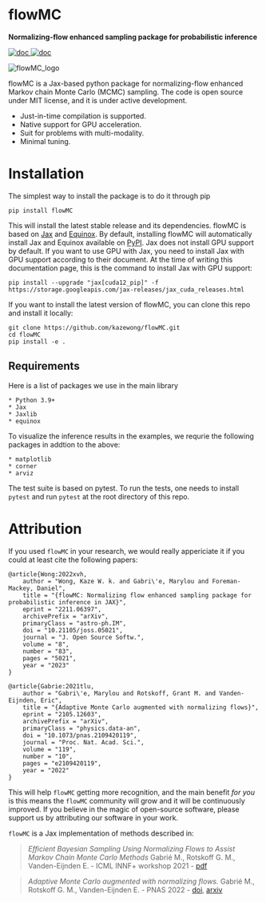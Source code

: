 # flowMC

**Normalizing-flow enhanced sampling package for probabilistic inference**

<a href="https://flowmc.readthedocs.io/en/main/">
<img src="https://readthedocs.org/projects/flowmc/badge/?style=flat-square" alt="doc"/>
</a>
<a href="https://github.com/kazewong/FlowMC/blob/Packaging/LICENSE">
<img src="https://badgen.net/badge/License/MIT/blue" alt="doc"/>
</a>

![flowMC_logo](./docs/logo_0810.png)

flowMC is a Jax-based python package for normalizing-flow enhanced Markov chain Monte Carlo (MCMC) sampling.
The code is open source under MIT license, and it is under active development.

- Just-in-time compilation is supported.
- Native support for GPU acceleration.
- Suit for problems with multi-modality.
- Minimal tuning.

# Installation 

The simplest way to install the package is to do it through pip

```
pip install flowMC
```

This will install the latest stable release and its dependencies.
flowMC is based on [Jax](https://github.com/google/jax) and [Equinox](https://github.com/patrick-kidger/equinox).
By default, installing flowMC will automatically install Jax and Equinox available on [PyPI](https://pypi.org).
Jax does not install GPU support by default.
If you want to use GPU with Jax, you need to install Jax with GPU support according to their document.
At the time of writing this documentation page, this is the command to install Jax with GPU support:

```
pip install --upgrade "jax[cuda12_pip]" -f https://storage.googleapis.com/jax-releases/jax_cuda_releases.html
```

If you want to install the latest version of flowMC, you can clone this repo and install it locally:

```
git clone https://github.com/kazewong/flowMC.git
cd flowMC
pip install -e .
```

## Requirements

Here is a list of packages we use in the main library

    * Python 3.9+
    * Jax
    * Jaxlib
    * equinox

To visualize the inference results in the examples, we requrie the following packages in addtion to the above:

    * matplotlib
    * corner
    * arviz

The test suite is based on pytest. To run the tests, one needs to install `pytest` and run `pytest` at the root directory of this repo.

# Attribution

If you used `flowMC` in your research, we would really appericiate it if you could at least cite the following papers:

```
@article{Wong:2022xvh,
    author = "Wong, Kaze W. k. and Gabri\'e, Marylou and Foreman-Mackey, Daniel",
    title = "{flowMC: Normalizing flow enhanced sampling package for probabilistic inference in JAX}",
    eprint = "2211.06397",
    archivePrefix = "arXiv",
    primaryClass = "astro-ph.IM",
    doi = "10.21105/joss.05021",
    journal = "J. Open Source Softw.",
    volume = "8",
    number = "83",
    pages = "5021",
    year = "2023"
}

@article{Gabrie:2021tlu,
    author = "Gabri\'e, Marylou and Rotskoff, Grant M. and Vanden-Eijnden, Eric",
    title = "{Adaptive Monte Carlo augmented with normalizing flows}",
    eprint = "2105.12603",
    archivePrefix = "arXiv",
    primaryClass = "physics.data-an",
    doi = "10.1073/pnas.2109420119",
    journal = "Proc. Nat. Acad. Sci.",
    volume = "119",
    number = "10",
    pages = "e2109420119",
    year = "2022"
}
```

This will help `flowMC` getting more recognition, and the main benefit *for you* is this means the `flowMC` community will grow and it will be continuously improved. If you believe in the magic of open-source software, please support us by attributing our software in your work.


`flowMC` is a Jax implementation of methods described in: 
> *Efficient Bayesian Sampling Using Normalizing Flows to Assist Markov Chain Monte Carlo Methods* Gabrié M., Rotskoff G. M., Vanden-Eijnden E. - ICML INNF+ workshop 2021 - [pdf](https://openreview.net/pdf?id=mvtooHbjOwx)

> *Adaptive Monte Carlo augmented with normalizing flows.*
Gabrié M., Rotskoff G. M., Vanden-Eijnden E. - PNAS 2022 - [doi](https://www.pnas.org/doi/10.1073/pnas.2109420119), [arxiv](https://arxiv.org/abs/2105.12603)

 
